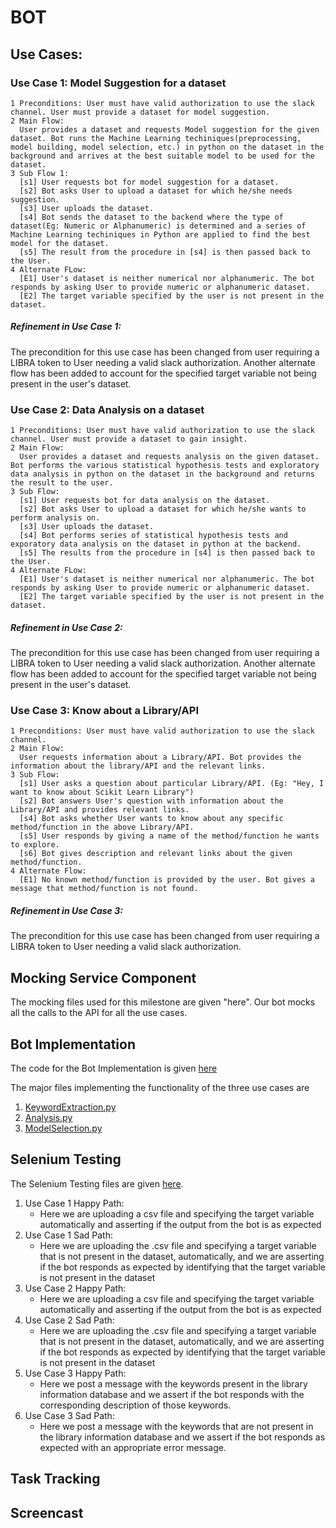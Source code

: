 # BOT 

## Use Cases: 

### Use Case 1: Model Suggestion for a dataset <!-- Bot suggests the model to be used, in answer to a user's request about not having a clarity about what to do with the dataset --> <!-- User must have a dataset to know about the library to be used -->
```
1 Preconditions: User must have valid authorization to use the slack channel. User must provide a dataset for model suggestion.
2 Main Flow: 
  User provides a dataset and requests Model suggestion for the given dataset. Bot runs the Machine Learning techiniques(preprocessing, model building, model selection, etc.) in python on the dataset in the background and arrives at the best suitable model to be used for the dataset.
3 Sub Flow 1:
  [s1] User requests bot for model suggestion for a dataset.
  [s2] Bot asks User to upload a dataset for which he/she needs suggestion.
  [s3] User uploads the dataset.
  [s4] Bot sends the dataset to the backend where the type of dataset(Eg: Numeric or Alphanumeric) is determined and a series of Machine Learning techiniques in Python are applied to find the best model for the dataset.
  [s5] The result from the procedure in [s4] is then passed back to the User.
4 Alternate FLow:
  [E1] User's dataset is neither numerical nor alphanumeric. The bot responds by asking User to provide numeric or alphanumeric dataset.
  [E2] The target variable specified by the user is not present in the dataset. 
```
##### Refinement in Use Case 1: 
The precondition for this use case has been changed from user requiring a LIBRA token to User needing a valid slack authorization. Another alternate flow has been added to account for the specified target variable not being present in the user's dataset. 

### Use Case 2: Data Analysis on a dataset <!-- Bot performs Exploratory Data Analysis (EDA) and Statistical Hypothesis Tests so that the user can understand the data before he/she can make any assumptions about it --> <!-- User must have a dataset to gain insights about the dataset -->
```
1 Preconditions: User must have valid authorization to use the slack channel. User must provide a dataset to gain insight.
2 Main Flow: 
  User provides a dataset and requests analysis on the given dataset. Bot performs the various statistical hypothesis tests and exploratory data analysis in python on the dataset in the background and returns the result to the user.
3 Sub Flow:
  [s1] User requests bot for data analysis on the dataset.
  [s2] Bot asks User to upload a dataset for which he/she wants to perform analysis on.
  [s3] User uploads the dataset.
  [s4] Bot performs series of statistical hypothesis tests and exporatory data analysis on the dataset in python at the backend.
  [s5] The results from the procedure in [s4] is then passed back to the User.
4 Alternate FLow:
  [E1] User's dataset is neither numerical nor alphanumeric. The bot responds by asking User to provide numeric or alphanumeric dataset.
  [E2] The target variable specified by the user is not present in the dataset. 
```
##### Refinement in Use Case 2: 
The precondition for this use case has been changed from user requiring a LIBRA token to User needing a valid slack authorization. Another alternate flow has been added to account for the specified target variable not being present in the user's dataset. 

### Use Case 3: Know about a Library/API <!--Bot renders description for library/API that is requested by the user-->
```
1 Preconditions: User must have valid authorization to use the slack channel.
2 Main Flow: 
  User requests information about a Library/API. Bot provides the information about the library/API and the relevant links.
3 Sub Flow:
  [s1] User asks a question about particular Library/API. (Eg: "Hey, I want to know about Scikit Learn Library")
  [s2] Bot answers User's question with information about the Library/API and provides relevant links.
  [s4] Bot asks whether User wants to know about any specific method/function in the above Library/API.
  [s5] User responds by giving a name of the method/function he wants to explore.
  [s6] Bot gives description and relevant links about the given method/function.
4 Alternate Flow:
  [E1] No known method/function is provided by the user. Bot gives a message that method/function is not found.
```

##### Refinement in Use Case 3: 
The precondition for this use case has been changed from user requiring a LIBRA token to User needing a valid slack authorization. 


## Mocking Service Component 

The mocking files used for this milestone are given "here". Our bot mocks all the calls to the API for all the use cases. 

## Bot Implementation 

The code for the Bot Implementation is given [here](https://github.ncsu.edu/csc510-fall2019/CSC510-23/tree/master/Code)

The major files implementing the functionality of the three use cases are 

1. [KeywordExtraction.py](https://github.ncsu.edu/csc510-fall2019/CSC510-23/blob/master/Code/KeywordExtraction.py) 
2. [Analysis.py](https://github.ncsu.edu/csc510-fall2019/CSC510-23/blob/master/Code/analysis.py) 
3. [ModelSelection.py](https://github.ncsu.edu/csc510-fall2019/CSC510-23/blob/master/Code/modelSelection.py) 

## Selenium Testing 

The Selenium Testing files are given [here](https://github.ncsu.edu/csc510-fall2019/CSC510-23/tree/master/Selenium). 

1. Use Case 1 Happy Path:
    - Here we are uploading a csv file and specifying the target variable automatically and asserting if the output from the bot is as expected
2. Use Case 1 Sad Path: 
    - Here we are uploading the .csv file and specifying a target variable that is not present in the dataset, automatically, and we are asserting if the bot responds as expected by identifying that the target variable is not present in the dataset
3. Use Case 2 Happy Path: 
    - Here we are uploading a csv file and specifying the target variable automatically and asserting if the output from the bot is as expected
4. Use Case 2 Sad Path: 
    - Here we are uploading the .csv file and specifying a target variable that is not present in the dataset, automatically, and we are asserting if the bot responds as expected by identifying that the target variable is not present in the dataset
5. Use Case 3 Happy Path: 
    - Here we post a message with the keywords present in the library information database and we assert if the bot responds with the corresponding description of those keywords. 
6. Use Case 3 Sad Path: 
    - Here we post a message with the keywords that are not present in the library information database and we assert if the bot responds as expected with an appropriate error message. 

## Task Tracking 

## Screencast 
